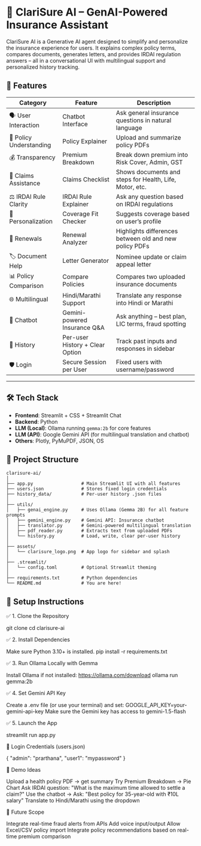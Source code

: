 
# 🤖 ClariSure AI – GenAI-Powered Insurance Assistant

ClariSure AI is a Generative AI agent designed to simplify and personalize the insurance experience for users. It explains complex policy terms, compares documents, generates letters, and provides IRDAI regulation answers – all in a conversational UI with multilingual support and personalized history tracking.


## 🚀 Features

| Category                | Feature                             | Description                                                       |
|-------------------------|-------------------------------------|-------------------------------------------------------------------|
| 🗣️ User Interaction     | Chatbot Interface                   | Ask general insurance questions in natural language               |
| 📄 Policy Understanding | Policy Explainer                    | Upload and summarize policy PDFs                                  |
| 💰 Transparency         | Premium Breakdown                   | Break down premium into Risk Cover, Admin, GST                    |
| 📝 Claims Assistance    | Claims Checklist                    | Shows documents and steps for Health, Life, Motor, etc.           |
| ⚖️ IRDAI Rule Clarity   | IRDAI Rule Explainer                | Ask any question based on IRDAI regulations                       |
| 🧍 Personalization      | Coverage Fit Checker                | Suggests coverage based on user’s profile                         |
| 🔄 Renewals             | Renewal Analyzer                    | Highlights differences between old and new policy PDFs            |
| 🏷️ Document Help        | Letter Generator                    | Nominee update or claim appeal letter                             |
| 📊 Policy Comparison    | Compare Policies                    | Compares two uploaded insurance documents                         |
| 🌐 Multilingual         | Hindi/Marathi Support               | Translate any response into Hindi or Marathi                      |
| 🧠 Chatbot              | Gemini-powered Insurance Q&A        | Ask anything – best plan, LIC terms, fraud spotting               |
| 🧾 History              | Per-user History + Clear Option     | Track past inputs and responses in sidebar                        |
| 🛡️ Login                | Secure Session per User             | Fixed users with username/password                                |

---

## 🛠️ Tech Stack

- **Frontend**: Streamlit + CSS + Streamlit Chat
- **Backend**: Python
- **LLM (Local)**: Ollama running `gemma:2b` for core features
- **LLM (API)**: Google Gemini API (for multilingual translation and chatbot)
- **Others**: Plotly, PyMuPDF, JSON, OS

## 📂 Project Structure
```
clarisure-ai/
│
├── app.py                  # Main Streamlit UI with all features
├── users.json              # Stores fixed login credentials
├── history_data/           # Per-user history .json files
│
├── utils/
│   ├── genai_engine.py     # Uses Ollama (Gemma 2B) for all feature prompts
│   ├── gemini_engine.py    # Gemini API: Insurance chatbot
│   ├── translator.py       # Gemini-powered multilingual translation
│   ├── pdf_reader.py       # Extracts text from uploaded PDFs
│   └── history.py          # Load, write, clear per-user history
│
├── assets/
│   └── clarisure_logo.png  # App logo for sidebar and splash
│
├── .streamlit/
│   └── config.toml         # Optional Streamlit theming
│
├── requirements.txt        # Python dependencies
└── README.md               # You are here!
```


## 🧪 Setup Instructions

✅ 1. Clone the Repository

git clone 
cd clarisure-ai

✅ 2. Install Dependencies

Make sure Python 3.10+ is installed.
pip install -r requirements.txt

✅ 3. Run Ollama Locally with Gemma

Install Ollama if not installed: https://ollama.com/download
ollama run gemma:2b

✅ 4. Set Gemini API Key

Create a .env file (or use your terminal) and set:
GOOGLE_API_KEY=your-gemini-api-key
Make sure the Gemini key has access to gemini-1.5-flash

✅ 5. Launch the App

streamlit run app.py

🔐 Login Credentials (users.json)

{
  "admin": "prarthana",
  "user1": "mypassword"
}


📌 Demo Ideas

Upload a health policy PDF → get summary
Try Premium Breakdown → Pie Chart
Ask IRDAI question: "What is the maximum time allowed to settle a claim?"
Use the chatbot → Ask: "Best policy for 35-year-old with ₹10L salary"
Translate to Hindi/Marathi using the dropdown

🧭 Future Scope

Integrate real-time fraud alerts from APIs
Add voice input/output
Allow Excel/CSV policy import
Integrate policy recommendations based on real-time premium comparison
